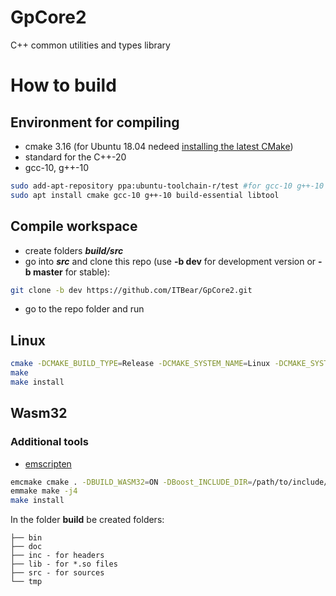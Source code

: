 # GpCore2
C++ common utilities and types library

# How to build

## Environment for compiling

- cmake 3.16 (for Ubuntu 18.04 nedeed [installing the latest CMake](https://graspingtech.com/upgrade-cmake/))
- standard for the C++-20
- gcc-10, g++-10

```sh
sudo add-apt-repository ppa:ubuntu-toolchain-r/test #for gcc-10 g++-10
sudo apt install cmake gcc-10 g++-10 build-essential libtool
```

## Compile workspace

- create folders **_build/src_**
- go into **_src_** and clone this repo (use **-b dev** for development version or **-b master** for stable):
```sh
git clone -b dev https://github.com/ITBear/GpCore2.git
```
- go to the repo folder and run

## Linux

```sh
cmake -DCMAKE_BUILD_TYPE=Release -DCMAKE_SYSTEM_NAME=Linux -DCMAKE_SYSTEM_PROCESSOR=x86_64 -DBOOST_INCLUDE=/usr/include/boost/ -DBUILD_SHARED_LIBS=ON -DBoost_INCLUDE_DIR=/path/to/boost/
make
make install
```

## Wasm32

### Additional tools
- [emscripten](https://emscripten.org/docs/getting_started/downloads.html)

```sh
emcmake cmake . -DBUILD_WASM32=ON -DBoost_INCLUDE_DIR=/path/to/include/boost
emmake make -j4
make install
```

In the folder **build** be created folders:
```
├── bin
├── doc
├── inc - for headers
├── lib - for *.so files
├── src - for sources
└── tmp
```
